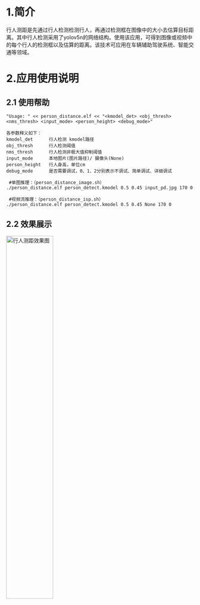 # 1.简介

行人测距是先通过行人检测检测行人，再通过检测框在图像中的大小去估算目标距离。其中行人检测采用了yolov5n的网络结构。使用该应用，可得到图像或视频中的每个行人的检测框以及估算的距离。该技术可应用在车辆辅助驾驶系统、智能交通等领域。

# 2.应用使用说明

## 2.1 使用帮助

```
"Usage: " << person_distance.elf << "<kmodel_det> <obj_thresh> <nms_thresh> <input_mode> <person_height> <debug_mode>"

各参数释义如下：
kmodel_det      行人检测 kmodel路径
obj_thresh      行人检测阈值
nms_thresh      行人检测非极大值抑制阈值
input_mode      本地图片(图片路径)/ 摄像头(None) 
person_height   行人身高，单位cm
debug_mode      是否需要调试，0、1、2分别表示不调试、简单调试、详细调试

 #单图推理：（person_distance_image.sh）
./person_distance.elf person_detect.kmodel 0.5 0.45 input_pd.jpg 170 0

 #视频流推理：（person_distance_isp.sh）
./person_distance.elf person_detect.kmodel 0.5 0.45 None 170 0
```

## 2.2 效果展示

<img src="https://kendryte-download.canaan-creative.com/k230/downloads/doc_images/ai_demo/person_distance/pd_result.jpg" alt="行人测距效果图" width="50%" height="50%" />